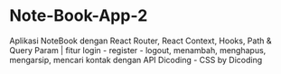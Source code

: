 # Note-Book-App-2
Aplikasi NoteBook dengan React Router, React Context, Hooks, Path &amp; Query Param | fitur login - register - logout, menambah, menghapus, mengarsip, mencari kontak dengan API Dicoding - CSS by Dicoding
